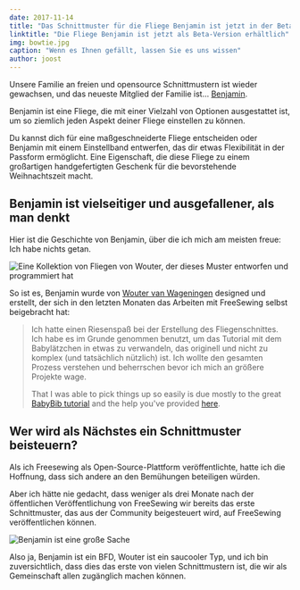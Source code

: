 ```yaml
---
date: 2017-11-14
title: "Das Schnittmuster für die Fliege Benjamin ist jetzt in der Beta-Version erhältlich. Und ich musste nicht einmal etwas tun."
linktitle: "Die Fliege Benjamin ist jetzt als Beta-Version erhältlich"
img: bowtie.jpg
caption: "Wenn es Ihnen gefällt, lassen Sie es uns wissen"
author: joost
---
```


Unsere Familie an freien und opensource Schnittmustern ist wieder gewachsen, und das neueste Mitglied der Familie ist... [Benjamin](/patterns/benjamin).

Benjamin ist eine Fliege, die mit einer Vielzahl von Optionen ausgestattet ist, um so ziemlich jeden Aspekt deiner Fliege einstellen zu können.

Du kannst dich für eine maßgeschneiderte Fliege entscheiden oder Benjamin mit einem Einstellband entwerfen, das dir etwas Flexibilität in der Passform ermöglicht. Eine Eigenschaft, die diese Fliege zu einem großartigen handgefertigten Geschenk für die bevorstehende Weihnachtszeit macht.

## Benjamin ist vielseitiger und ausgefallener, als man denkt

Hier ist die Geschichte von Benjamin, über die ich mich am meisten freue: Ich habe nichts getan.

![Eine Kollektion von Fliegen von Wouter, der dieses Muster entworfen und programmiert hat](benjamins.jpg)

So ist es, Benjamin wurde von [Wouter van Wageningen](/users/xdpug) designed und erstellt, der sich in den letzten Monaten das Arbeiten mit FreeSewing selbst beigebracht hat:

> Ich hatte einen Riesenspaß bei der Erstellung des Fliegenschnittes. Ich habe es im Grunde genommen benutzt, um das Tutorial mit dem Babylätzchen in etwas zu verwandeln, das originell und nicht zu komplex (und tatsächlich nützlich) ist. Ich wollte den gesamten Prozess verstehen und beherrschen bevor ich mich an größere Projekte wage. 
> 
> That I was able to pick things up so easily is due mostly to the great [BabyBib tutorial](https://freesewing.org/tutorials/pattern-design/) and the help you've provided [here](https://discord.freesewing.org).

## Wer wird als Nächstes ein Schnittmuster beisteuern?

Als ich Freesewing als Open-Source-Plattform veröffentlichte, hatte ich die Hoffnung, dass sich andere an den Bemühungen beteiligen würden.

Aber ich hätte nie gedacht, dass weniger als drei Monate nach der öffentlichen Veröffentlichung von FreeSewing wir bereits das erste Schnittmuster, das aus der Community beigesteuert wird, auf FreeSewing veröffentlichen können.

![Benjamin ist eine große Sache](giphy.gif)

Also ja, Benjamin ist ein BFD, Wouter ist ein saucooler Typ, und ich bin zuversichtlich, dass dies das erste von vielen Schnittmustern ist, die wir als Gemeinschaft allen zugänglich machen können.
